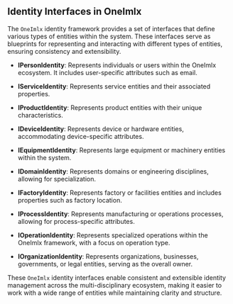 ## Identity Interfaces in OneImlx

The `OneImlx` identity framework provides a set of interfaces that define various types of entities within the system. These interfaces serve as blueprints for representing and interacting with different types of entities, ensuring consistency and extensibility.

- **IPersonIdentity**: Represents individuals or users within the OneImlx ecosystem. It includes user-specific attributes such as email.

- **IServiceIdentity**: Represents service entities and their associated properties.

- **IProductIdentity**: Represents product entities with their unique characteristics.

- **IDeviceIdentity**: Represents device or hardware entities, accommodating device-specific attributes.

- **IEquipmentIdentity**: Represents large equipment or machinery entities within the system.

- **IDomainIdentity**: Represents domains or engineering disciplines, allowing for specialization.

- **IFactoryIdentity**: Represents factory or facilities entities and includes properties such as factory location.

- **IProcessIdentity**: Represents manufacturing or operations processes, allowing for process-specific attributes.

- **IOperationIdentity**: Represents specialized operations within the OneImlx framework, with a focus on operation type.

- **IOrganizationIdentity**: Represents organizations, businesses, governments, or legal entities, serving as the overall owner.

These `OneImlx` identity interfaces enable consistent and extensible identity management across the multi-disciplinary ecosystem, making it easier to work with a wide range of entities while maintaining clarity and structure.

